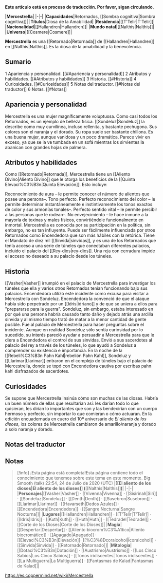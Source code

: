 **Este artículo está en proceso de traducción. Por favor, sigan circulando.**


|**Mercestrella**|
|-|-|
|**Capacidades**|Retornados, [[Sombra cognitiva\|Sombra cognitiva]]|
|**Títulos**|Diosa de la Amabilidad|
|**Residencia**|[[T'Telir\|T'Telir]]|
|**Nacionalidad**|[[Hallandren\|Hallandren]]|
|**Mundo natal**|[[Nalthis\|Nalthis]]|
|**Universo**|[[Cosmere\|Cosmere]]|

**Mercestrella** es una [[Retornado\|Retornada]] de [[Hallandren\|Hallandren]] en [[Nalthis\|Nalthis]]. Es la diosa de la amabilidad y la benevolencia.

## Sumario

1 Apariencia y personalidad. [[#Apariencia y personalidad]] 
2 Atributos y habilidades. [[#Atributos y habilidades]] 
3 Historia. [[#Historia]] 
4 Curiosidades. [[#Curiosidades]] 
5 Notas del traductor. [[#Notas del traductor]] 
6 Notas. [[#Notas]] 


## Apariencia y personalidad
Mercestrella es una mujer magníficamente voluptuosa. Como casi todos los Retornados, es un ejemplo de belleza física. [[Sondeluz\|Sondeluz]] la describe como muy curvilínea, incluso rellenita, y bastante pechugona. Sus colores son el naranja y el dorado. Su ropa suele ser bastante chillona.
Es una buena mujer, aunque vanidosa y un poco dramática. Parece vivir en exceso, ya que se la ve tumbada en un sofá mientras los sirvientes la abanican con grandes hojas de palmera.

## Atributos y habilidades
Como [[Retornado\|Retornada]], Mercestrella tiene un [[Aliento Divino\|Aliento Divino]] que le otorga los beneficios de la [[Quinta Elevaci%C3%B3n\|Quinta Elevación]]. Esto incluye:

Reconocimiento de aura – le permite conocer el número de alientos que posee una persona–.
Tono perfecto.
Perfecto reconocimiento del color – le permite determinar instantáneamente e instintivamente los tonos exactos de color y sus armonías tonales–.
Perfecto sentido vital – le permite percibir a las personas que le rodean–.
No envejecimiento – le hace inmune a la mayoría de toxinas y males físicos, convirtiéndole funcionalmente en inmortal.
Mercestrella es conocida por su participación en la política, sin embargo, no es tan influyente. Puede ser fácilmente influenciada por otros Retornados como Encendedora que son más hábiles con la retórica.
Tiene el Mandato de diez mil [[Sinvida\|sinvidas]], y es una de los Retornados que tenía acceso a una serie de túneles que conectaban diferentes palacios, incluido el palacio del [[Rey-dios\|rey-dios]]. Una reja con cerradura impide el acceso no deseado a su palacio desde los túneles.

## Historia
[[Vasher\|Vasher]] irrumpió en el palacio de Mercestrella para investigar los túneles que ella y varios otros Retornados tenían funcionando bajo sus palacios. Encendedora utilizó este incidente como excusa para visitar a Mercestrella con Sondeluz. Encendedora la convenció de que el ataque había sido perpetrado por un [[Idris\|idriano]] y de que se uniera a ellos para "prepararse para la guerra".
Sondeluz, sin embargo, estaba interesado en por qué una persona habría causado tanto daño y dejado atrás una ardilla sinvida y al mismo tiempo trató de matar a la menor cantidad de gente posible. Fue al palacio de Mercestrella para hacer preguntas sobre el incidente. Aunque en realidad Sondeluz sólo sentía curiosidad por lo sucedido, su interés pareció ayudar a persuadir a Mercestrella para que le diera a Encendedora el control de sus sinvidas.
Envió a sus sacerdotes al palacio del rey a través de los túneles, lo que ayudó a Sondeluz a comprender su existencia e importancia.
En la noche de la [[Rebeli%C3%B3n Pahn Kahl\|rebelión Pahn Kahl]], Sondeluz y [[Llarimar\|Llarimar]] entraron en el complejo de túneles bajo el palacio de Mercestrella, donde se topó con Encendedora cautiva por escribas pahn kahl disfrazados de sacerdotes.

## Curiosidades
Se supone que Mercestrella insinúa cómo son muchas de las diosas. Habría un buen número de ellas que resultarían así: les darían todo lo que quisieran, les dirían lo importantes que son y las bendecirían con un cuerpo hermoso y perfecto, sin importar lo que comieran o cómo actuaran.
En la edición encuadernada en cuero del 10º aniversario de *El aliento de los disoes*, los colores de Mercestrella cambiaron de amarillo/naranja y dorado a solo naranja y dorado.
## Notas del traductor

## Notas

> [!info] ¡Esta página está completa!Esta página contiene todo el conocimiento que tenemos sobre este tema en este momento.
Big Smooth (talk) 22:54, 24 de Julio de 2020 (UTC)
|**[[El aliento de los dioses\|El aliento de los dioses]] (**[[Nalthis\|Nalthis]]**)**|
|-|-|
|**Personajes**|[[Vasher\|Vasher]] · [[Vivenna\|Vivenna]] · [[Sisirinah\|Siri]] · [[Sondeluz\|Sondeluz]] · [[Denth\|Denth]] · [[Susebron\|Susebron]] · [[Llarimar\|Llarimar]] · [[Havarseth\|Dedos Azules]] · [[Encendedora\|Encendedora]] · [[Sangre Nocturna\|Sangre Nocturna]]|
|**Lugares**|[[Hallandren\|Hallandren]] · [[T'Telir\|T'Telir]] · [[Idris\|Idris]] · [[Kuth\|Kuth]] · [[Huth\|Huth]] · [[Tedradel\|Tedradel]] · [[Corte de los Dioses\|Corte de los Dioses]]|
|**Magia**|[[Despertar\|Despertar]] · [[Aliento biocrom%C3%A1tico\|Aliento biocromático]] · [[Apagado\|Apagado]] · [[Elevaci%C3%B3n\|Elevación]]· [[%C3%8Dcoralcohol\|Ícoralcohol]] · [[Sinvida\|Sinvida]] · [[Retornado\|Retornado]]|
|**Mitología**|[[Dotaci%C3%B3n\|Dotación]] · [[Austrismo\|Austrismo]] · [[Los Cinco Sabios\|Los Cinco Sabios]] · [[Tonos iridiscentes\|Tonos iridiscentes]] · [[La Multiguerra\|La Multiguerra]] · [[Fantasmas de Kalad\|Fantasmas de Kalad]]|



https://es.coppermind.net/wiki/Mercestrella